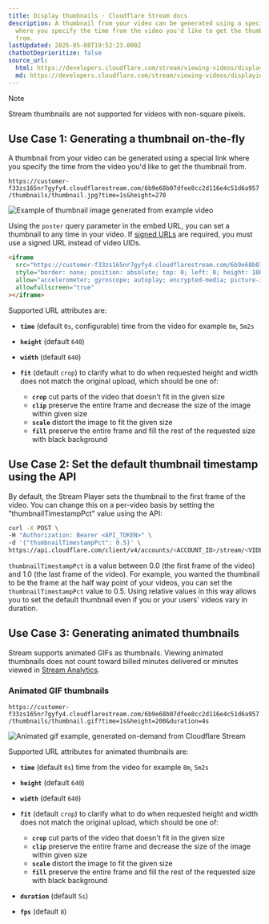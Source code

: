 ```yaml
---
title: Display thumbnails · Cloudflare Stream docs
description: A thumbnail from your video can be generated using a special link
  where you specify the time from the video you'd like to get the thumbnail
  from.
lastUpdated: 2025-05-08T19:52:23.000Z
chatbotDeprioritize: false
source_url:
  html: https://developers.cloudflare.com/stream/viewing-videos/displaying-thumbnails/
  md: https://developers.cloudflare.com/stream/viewing-videos/displaying-thumbnails/index.md
---
```


Note

Stream thumbnails are not supported for videos with non-square pixels.

## Use Case 1: Generating a thumbnail on-the-fly

A thumbnail from your video can be generated using a special link where you specify the time from the video you'd like to get the thumbnail from.

`https://customer-f33zs165nr7gyfy4.cloudflarestream.com/6b9e68b07dfee8cc2d116e4c51d6a957/thumbnails/thumbnail.jpg?time=1s&height=270`

![Example of thumbnail image generated from example video](https://customer-f33zs165nr7gyfy4.cloudflarestream.com/6b9e68b07dfee8cc2d116e4c51d6a957/thumbnails/thumbnail.jpg?time=1s\&height=270)

Using the `poster` query parameter in the embed URL, you can set a thumbnail to any time in your video. If [signed URLs](https://developers.cloudflare.com/stream/viewing-videos/securing-your-stream/) are required, you must use a signed URL instead of video UIDs.

```html
<iframe
  src="https://customer-f33zs165nr7gyfy4.cloudflarestream.com/6b9e68b07dfee8cc2d116e4c51d6a957/iframe?poster=https%3A%2F%2Fcustomer-f33zs165nr7gyfy4.cloudflarestream.com%2F6b9e68b07dfee8cc2d116e4c51d6a957%2Fthumbnails%2Fthumbnail.jpg%3Ftime%3D%26height%3D600"
  style="border: none; position: absolute; top: 0; left: 0; height: 100%; width: 100%;"
  allow="accelerometer; gyroscope; autoplay; encrypted-media; picture-in-picture;"
  allowfullscreen="true"
></iframe>
```

Supported URL attributes are:

* **`time`** (default `0s`, configurable) time from the video for example `8m`, `5m2s`

* **`height`** (default `640`)

* **`width`** (default `640`)

* **`fit`** (default `crop`) to clarify what to do when requested height and width does not match the original upload, which should be one of:

  * **`crop`** cut parts of the video that doesn't fit in the given size
  * **`clip`** preserve the entire frame and decrease the size of the image within given size
  * **`scale`** distort the image to fit the given size
  * **`fill`** preserve the entire frame and fill the rest of the requested size with black background

## Use Case 2: Set the default thumbnail timestamp using the API

By default, the Stream Player sets the thumbnail to the first frame of the video. You can change this on a per-video basis by setting the "thumbnailTimestampPct" value using the API:

```bash
curl -X POST \
-H "Authorization: Bearer <API_TOKEN>" \
-d '{"thumbnailTimestampPct": 0.5}' \
https://api.cloudflare.com/client/v4/accounts/<ACCOUNT_ID>/stream/<VIDEO_UID>
```

`thumbnailTimestampPct` is a value between 0.0 (the first frame of the video) and 1.0 (the last frame of the video). For example, you wanted the thumbnail to be the frame at the half way point of your videos, you can set the `thumbnailTimestampPct` value to 0.5. Using relative values in this way allows you to set the default thumbnail even if you or your users' videos vary in duration.

## Use Case 3: Generating animated thumbnails

Stream supports animated GIFs as thumbnails. Viewing animated thumbnails does not count toward billed minutes delivered or minutes viewed in [Stream Analytics](https://developers.cloudflare.com/stream/getting-analytics/).

### Animated GIF thumbnails

`https://customer-f33zs165nr7gyfy4.cloudflarestream.com/6b9e68b07dfee8cc2d116e4c51d6a957/thumbnails/thumbnail.gif?time=1s&height=200&duration=4s`

![Animated gif example, generated on-demand from Cloudflare Stream](https://customer-f33zs165nr7gyfy4.cloudflarestream.com/6b9e68b07dfee8cc2d116e4c51d6a957/thumbnails/thumbnail.gif?time=1s\&height=200\&duration=4s)

Supported URL attributes for animated thumbnails are:

* **`time`** (default `0s`) time from the video for example `8m`, `5m2s`

* **`height`** (default `640`)

* **`width`** (default `640`)

* **`fit`** (default `crop`) to clarify what to do when requested height and width does not match the original upload, which should be one of:

  * **`crop`** cut parts of the video that doesn't fit in the given size
  * **`clip`** preserve the entire frame and decrease the size of the image within given size
  * **`scale`** distort the image to fit the given size
  * **`fill`** preserve the entire frame and fill the rest of the requested size with black background

* **`duration`** (default `5s`)

* **`fps`** (default `8`)
